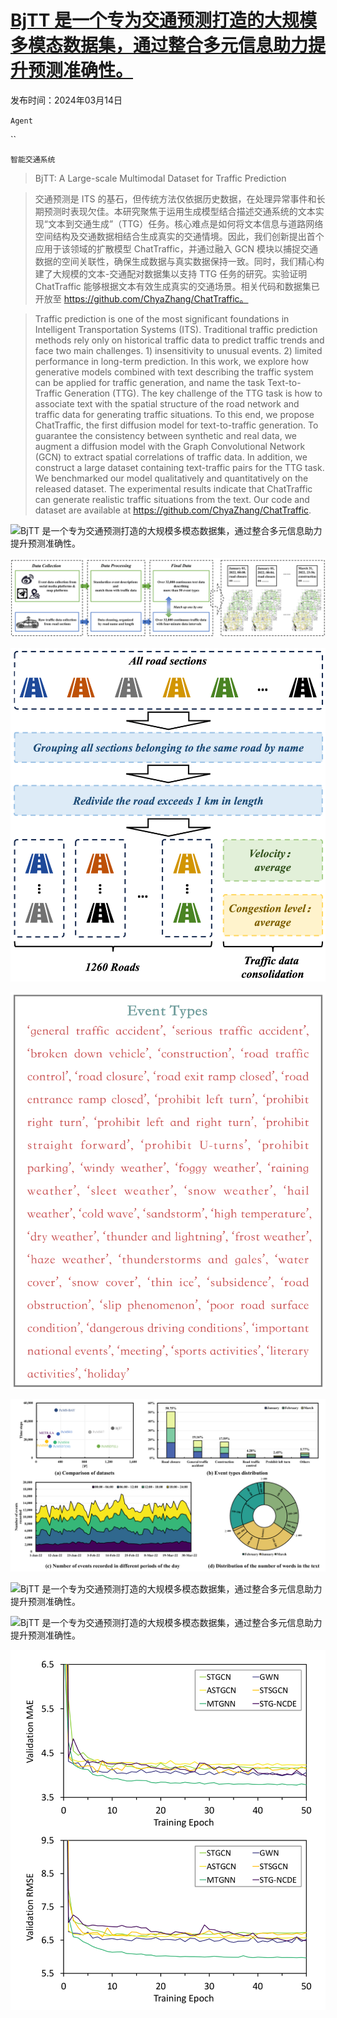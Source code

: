 # [BjTT 是一个专为交通预测打造的大规模多模态数据集，通过整合多元信息助力提升预测准确性。](https://arxiv.org/abs/2403.05029)

发布时间：2024年03月14日

`Agent`

``

`智能交通系统`

> BjTT: A Large-scale Multimodal Dataset for Traffic Prediction

> 交通预测是 ITS 的基石，但传统方法仅依据历史数据，在处理异常事件和长期预测时表现欠佳。本研究聚焦于运用生成模型结合描述交通系统的文本实现“文本到交通生成”（TTG）任务。核心难点是如何将文本信息与道路网络空间结构及交通数据相结合生成真实的交通情境。因此，我们创新提出首个应用于该领域的扩散模型 ChatTraffic，并通过融入 GCN 模块以捕捉交通数据的空间关联性，确保生成数据与真实数据保持一致。同时，我们精心构建了大规模的文本-交通配对数据集以支持 TTG 任务的研究。实验证明 ChatTraffic 能够根据文本有效生成真实的交通场景。相关代码和数据集已开放至 https://github.com/ChyaZhang/ChatTraffic。

> Traffic prediction is one of the most significant foundations in Intelligent Transportation Systems (ITS). Traditional traffic prediction methods rely only on historical traffic data to predict traffic trends and face two main challenges. 1) insensitivity to unusual events. 2) limited performance in long-term prediction. In this work, we explore how generative models combined with text describing the traffic system can be applied for traffic generation, and name the task Text-to-Traffic Generation (TTG). The key challenge of the TTG task is how to associate text with the spatial structure of the road network and traffic data for generating traffic situations. To this end, we propose ChatTraffic, the first diffusion model for text-to-traffic generation. To guarantee the consistency between synthetic and real data, we augment a diffusion model with the Graph Convolutional Network (GCN) to extract spatial correlations of traffic data. In addition, we construct a large dataset containing text-traffic pairs for the TTG task. We benchmarked our model qualitatively and quantitatively on the released dataset. The experimental results indicate that ChatTraffic can generate realistic traffic situations from the text. Our code and dataset are available at https://github.com/ChyaZhang/ChatTraffic.

![BjTT 是一个专为交通预测打造的大规模多模态数据集，通过整合多元信息助力提升预测准确性。](../../../paper_images/2403.05029/x1.png)

![BjTT 是一个专为交通预测打造的大规模多模态数据集，通过整合多元信息助力提升预测准确性。](../../../paper_images/2403.05029/x2.png)

![BjTT 是一个专为交通预测打造的大规模多模态数据集，通过整合多元信息助力提升预测准确性。](../../../paper_images/2403.05029/x3.png)

![BjTT 是一个专为交通预测打造的大规模多模态数据集，通过整合多元信息助力提升预测准确性。](../../../paper_images/2403.05029/x4.png)

![BjTT 是一个专为交通预测打造的大规模多模态数据集，通过整合多元信息助力提升预测准确性。](../../../paper_images/2403.05029/x5.png)

![BjTT 是一个专为交通预测打造的大规模多模态数据集，通过整合多元信息助力提升预测准确性。](../../../paper_images/2403.05029/x6.png)

![BjTT 是一个专为交通预测打造的大规模多模态数据集，通过整合多元信息助力提升预测准确性。](../../../paper_images/2403.05029/x7.png)

![BjTT 是一个专为交通预测打造的大规模多模态数据集，通过整合多元信息助力提升预测准确性。](../../../paper_images/2403.05029/x8.png)